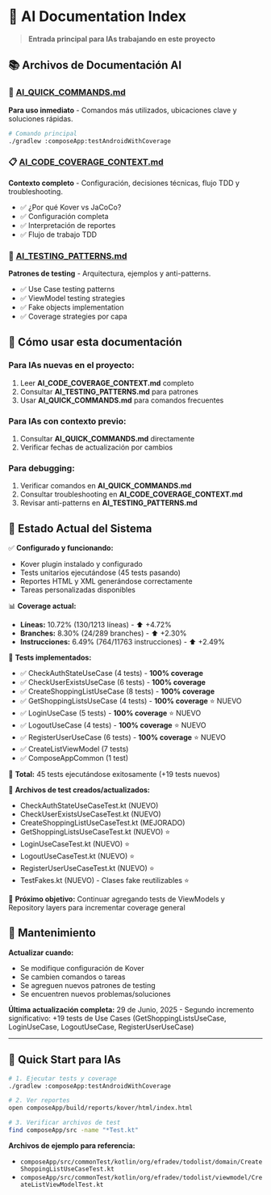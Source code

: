 # 🤖 AI Documentation Index

> **Entrada principal para IAs trabajando en este proyecto**

## 📚 **Archivos de Documentación AI**

### **🚀 [AI_QUICK_COMMANDS.md](./AI_QUICK_COMMANDS.md)**
**Para uso inmediato** - Comandos más utilizados, ubicaciones clave y soluciones rápidas.
```bash
# Comando principal
./gradlew :composeApp:testAndroidWithCoverage
```

### **📋 [AI_CODE_COVERAGE_CONTEXT.md](./AI_CODE_COVERAGE_CONTEXT.md)**  
**Contexto completo** - Configuración, decisiones técnicas, flujo TDD y troubleshooting.
- ✅ ¿Por qué Kover vs JaCoCo?
- ✅ Configuración completa
- ✅ Interpretación de reportes
- ✅ Flujo de trabajo TDD

### **🧪 [AI_TESTING_PATTERNS.md](./AI_TESTING_PATTERNS.md)**
**Patrones de testing** - Arquitectura, ejemplos y anti-patterns.
- ✅ Use Case testing patterns
- ✅ ViewModel testing strategies  
- ✅ Fake objects implementation
- ✅ Coverage strategies por capa

## 🎯 **Cómo usar esta documentación**

### **Para IAs nuevas en el proyecto:**
1. Leer **AI_CODE_COVERAGE_CONTEXT.md** completo
2. Consultar **AI_TESTING_PATTERNS.md** para patrones
3. Usar **AI_QUICK_COMMANDS.md** para comandos frecuentes

### **Para IAs con contexto previo:**
1. Consultar **AI_QUICK_COMMANDS.md** directamente
2. Verificar fechas de actualización por cambios

### **Para debugging:**
1. Verificar comandos en **AI_QUICK_COMMANDS.md**
2. Consultar troubleshooting en **AI_CODE_COVERAGE_CONTEXT.md**
3. Revisar anti-patterns en **AI_TESTING_PATTERNS.md**

## 🔄 **Estado Actual del Sistema**

✅ **Configurado y funcionando:**
- Kover plugin instalado y configurado
- Tests unitarios ejecutándose (45 tests pasando)
- Reportes HTML y XML generándose correctamente
- Tareas personalizadas disponibles

📊 **Coverage actual:** 
- **Líneas:** 10.72% (130/1213 líneas) - ⬆️ +4.72%
- **Branches:** 8.30% (24/289 branches) - ⬆️ +2.30%
- **Instrucciones:** 6.49% (764/11763 instrucciones) - ⬆️ +2.49%

🎯 **Tests implementados:**
- ✅ CheckAuthStateUseCase (4 tests) - **100% coverage**
- ✅ CheckUserExistsUseCase (6 tests) - **100% coverage**
- ✅ CreateShoppingListUseCase (8 tests) - **100% coverage**
- ✅ GetShoppingListsUseCase (4 tests) - **100% coverage** ⭐ NUEVO
- ✅ LoginUseCase (5 tests) - **100% coverage** ⭐ NUEVO
- ✅ LogoutUseCase (4 tests) - **100% coverage** ⭐ NUEVO
- ✅ RegisterUserUseCase (6 tests) - **100% coverage** ⭐ NUEVO
- ✅ CreateListViewModel (7 tests)
- ✅ ComposeAppCommon (1 test)

🎯 **Total:** 45 tests ejecutándose exitosamente (+19 tests nuevos)

📁 **Archivos de test creados/actualizados:**
- CheckAuthStateUseCaseTest.kt (NUEVO)
- CheckUserExistsUseCaseTest.kt (NUEVO)
- CreateShoppingListUseCaseTest.kt (MEJORADO)
- GetShoppingListsUseCaseTest.kt (NUEVO) ⭐
- LoginUseCaseTest.kt (NUEVO) ⭐
- LogoutUseCaseTest.kt (NUEVO) ⭐
- RegisterUserUseCaseTest.kt (NUEVO) ⭐
- TestFakes.kt (NUEVO) - Clases fake reutilizables ⭐

🎯 **Próximo objetivo:** Continuar agregando tests de ViewModels y Repository layers para incrementar coverage general

## 📅 **Mantenimiento**

**Actualizar cuando:**
- Se modifique configuración de Kover
- Se cambien comandos o tareas
- Se agreguen nuevos patrones de testing
- Se encuentren nuevos problemas/soluciones

**Última actualización completa:** 29 de Junio, 2025 - Segundo incremento significativo: +19 tests de Use Cases (GetShoppingListsUseCase, LoginUseCase, LogoutUseCase, RegisterUserUseCase)

---

## 🚀 **Quick Start para IAs**

```bash
# 1. Ejecutar tests y coverage
./gradlew :composeApp:testAndroidWithCoverage

# 2. Ver reportes
open composeApp/build/reports/kover/html/index.html

# 3. Verificar archivos de test
find composeApp/src -name "*Test.kt"
```

**Archivos de ejemplo para referencia:**
- `composeApp/src/commonTest/kotlin/org/efradev/todolist/domain/CreateShoppingListUseCaseTest.kt`
- `composeApp/src/commonTest/kotlin/org/efradev/todolist/viewmodel/CreateListViewModelTest.kt`
